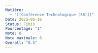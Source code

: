 ```yaml
---
Matiére:
  - "[[Conférence Technologique (S8)]]"
Date: 2025-05-16
Status: Finis
Pourcentage: "1"
Note: 8
Note maximale: 8
Overall: "0.5"
---
```

